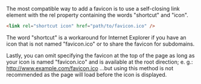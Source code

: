 The most compatible way to add a favicon is to use a self-closing link element with the rel property containing the words "shortcut" and "icon".
```html
<link rel="shortcut icon" href="path/to/favicon.ico" />
```
The word "shortcut" is a workaround for Internet Explorer if you have an icon that is not named "favicon.ico" or to share the favicon for subdomains.

Lastly, you can omit specifying the favicon at the top of the page as long as your icon is named "favicon.ico" and is available at the root direction; e. g.: http://www.example.com/favicon.ico ...but using this method is not recommended as the page will load before the icon is displayed.